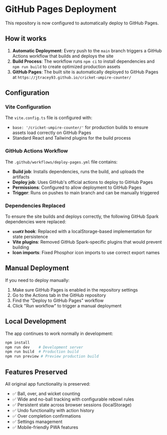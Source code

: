 # GitHub Pages Deployment

This repository is now configured to automatically deploy to GitHub Pages.

## How it works

1. **Automatic Deployment**: Every push to the `main` branch triggers a GitHub Actions workflow that builds and deploys the site
2. **Build Process**: The workflow runs `npm ci` to install dependencies and `npm run build` to create optimized production assets
3. **GitHub Pages**: The built site is automatically deployed to GitHub Pages at `https://jtracey93.github.io/cricket-umpire-counter/`

## Configuration

### Vite Configuration
The `vite.config.ts` file is configured with:
- `base: '/cricket-umpire-counter/'` for production builds to ensure assets load correctly on GitHub Pages
- Standard React and Tailwind plugins for the build process

### GitHub Actions Workflow
The `.github/workflows/deploy-pages.yml` file contains:
- **Build job**: Installs dependencies, runs the build, and uploads the artifacts
- **Deploy job**: Uses GitHub's official actions to deploy to GitHub Pages
- **Permissions**: Configured to allow deployment to GitHub Pages
- **Trigger**: Runs on pushes to main branch and can be manually triggered

### Dependencies Replaced
To ensure the site builds and deploys correctly, the following GitHub Spark dependencies were replaced:
- **`useKV` hook**: Replaced with a localStorage-based implementation for state persistence
- **Vite plugins**: Removed GitHub Spark-specific plugins that would prevent building
- **Icon imports**: Fixed Phosphor icon imports to use correct export names

## Manual Deployment

If you need to deploy manually:

1. Make sure GitHub Pages is enabled in the repository settings
2. Go to the Actions tab in the GitHub repository
3. Find the "Deploy to GitHub Pages" workflow
4. Click "Run workflow" to trigger a manual deployment

## Local Development

The app continues to work normally in development:
```bash
npm install
npm run dev    # Development server
npm run build  # Production build
npm run preview # Preview production build
```

## Features Preserved

All original app functionality is preserved:
- ✅ Ball, over, and wicket counting
- ✅ Wide and no-ball tracking with configurable rebowl rules
- ✅ Persistent state across browser sessions (localStorage)
- ✅ Undo functionality with action history
- ✅ Over completion confirmations
- ✅ Settings management
- ✅ Mobile-friendly PWA features
